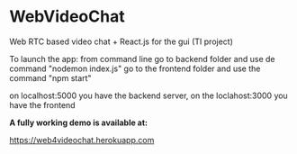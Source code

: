 # WebVideoChat
Web RTC based video chat + React.js for the gui (TI project)

To launch the app:
from command line
go to backend folder and use de command "nodemon index.js"
go to the frontend folder and use the command "npm start"

on localhost:5000 you have the backend server, on the loclahost:3000 you have the frontend

**A fully working demo is available at:**

https://web4videochat.herokuapp.com
